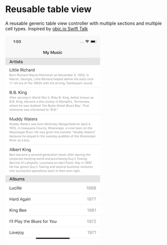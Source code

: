 # Reusable table view
A reusable generic table view controller with multiple sections and multiple cell types.
Inspired by [objc.io Swift Talk](https://talk.objc.io/episodes/S01E6-generic-table-view-controllers)

![Reusable table view](scr-01.png)
